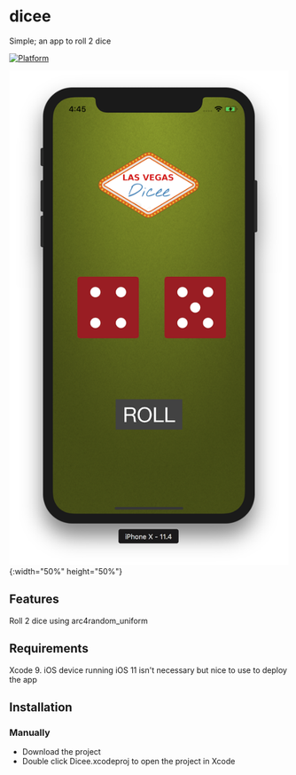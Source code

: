 # dicee

Simple; an app to roll 2 dice

[![Platform](https://img.shields.io/cocoapods/p/LFAlertController.svg?style=flat)](http://cocoapods.org/pods/LFAlertController)

![Alt text](/diceescreenshot.png){:width="50%" height="50%"}

## Features
Roll 2 dice using arc4random_uniform

## Requirements
Xcode 9. iOS device running iOS 11 isn't necessary but nice to use to deploy the app

## Installation
### Manually
- Download the project
- Double click Dicee.xcodeproj to open the project in Xcode
